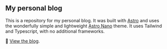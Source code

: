 ## My personal blog

This is a repository for my personal blog.
It was built with [Astro](https://astro.build/) and uses the wonderfully simple and lightweight [Astro Nano](https://github.com/markhorn-dev/astro-nano) theme.
It uses Tailwind and Typescript, with no additional frameworks.

🔗 [View the blog](https://adamd3.github.io/).
